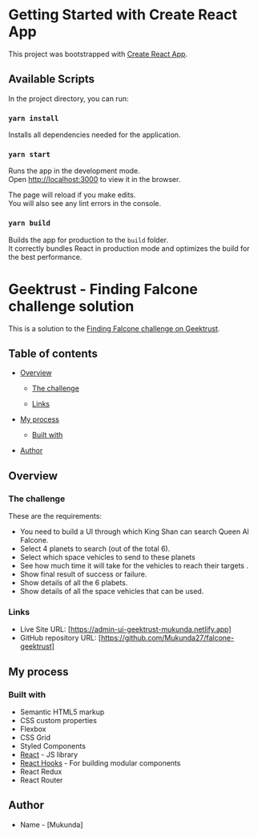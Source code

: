# Getting Started with Create React App

This project was bootstrapped with [Create React App](https://github.com/facebook/create-react-app).

## Available Scripts

In the project directory, you can run:

### `yarn install`

Installs all dependencies needed for the application.

### `yarn start`

Runs the app in the development mode.\
Open [http://localhost:3000](http://localhost:3000) to view it in the browser.

The page will reload if you make edits.\
You will also see any lint errors in the console.

### `yarn build`

Builds the app for production to the `build` folder.\
It correctly bundles React in production mode and optimizes the build for the best performance.

# Geektrust - Finding Falcone challenge solution

This is a solution to the [Finding Falcone challenge on Geektrust](https://www.geektrust.in/coding-problem/frontend/space).

## Table of contents

- [Overview](#overview)

  - [The challenge](#the-challenge)

  - [Links](#links)

- [My process](#my-process)

  - [Built with](#built-with)

- [Author](#author)

## Overview

### The challenge

These are the requirements:

- You need to build a UI through which King Shan can search Queen Al Falcone.
- Select 4 planets to search (out of the total 6).
- Select which space vehicles to send to these planets
- See how much time it will take for the vehicles to reach their targets .
- Show final result of success or failure.
- Show details of all the 6 plabets.
- Show details of all the space vehicles that can be used.

### Links

- Live Site URL: [https://admin-ui-geektrust-mukunda.netlify.app]
- GitHub repository URL: [https://github.com/Mukunda27/falcone-geektrust]

## My process

### Built with

- Semantic HTML5 markup
- CSS custom properties
- Flexbox
- CSS Grid
- Styled Components
- [React](https://reactjs.org/) - JS library
- [React Hooks](https://reactjs.org/docs/getting-started.html) - For building modular components
- React Redux
- React Router

## Author

- Name - [Mukunda]
